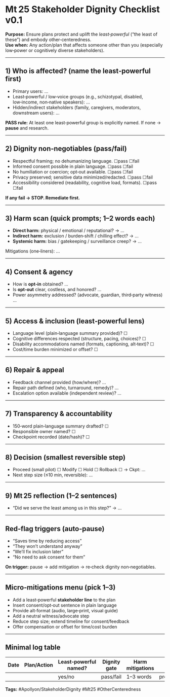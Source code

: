 # Mt 25 Stakeholder Dignity Checklist v0.1
**Purpose:** Ensure plans protect and uplift the *least‑powerful* (“the least of these”) and embody other‑centeredness.  
**Use when:** Any action/plan that affects someone other than you (especially low‑power or cognitively diverse stakeholders).

---

## 1) Who is affected? (name the least‑powerful first)
- Primary users: …
- Least‑powerful / low‑voice groups (e.g., schizotypal, disabled, low‑income, non‑native speakers): …
- Hidden/indirect stakeholders (family, caregivers, moderators, downstream users): …

**PASS rule:** At least one least‑powerful group is explicitly named. If none → **pause** and research.

---

## 2) Dignity non‑negotiables (pass/fail)
- Respectful framing; no dehumanizing language. ☐pass ☐fail
- Informed consent possible in plain language. ☐pass ☐fail
- No humiliation or coercion; opt‑out available. ☐pass ☐fail
- Privacy preserved; sensitive data minimized/redacted. ☐pass ☐fail
- Accessibility considered (readability, cognitive load, formats). ☐pass ☐fail

**If any fail → STOP. Remediate first.**

---

## 3) Harm scan (quick prompts; 1–2 words each)
- **Direct harm:** physical / emotional / reputational? → …
- **Indirect harm:** exclusion / burden‑shift / chilling effect? → …
- **Systemic harm:** bias / gatekeeping / surveillance creep? → …

Mitigations (one‑liners): …

---

## 4) Consent & agency
- How is **opt‑in** obtained? …
- Is **opt‑out** clear, costless, and honored? …
- Power asymmetry addressed? (advocate, guardian, third‑party witness) …

---

## 5) Access & inclusion (least‑powerful lens)
- Language level (plain‑language summary provided)? ☐
- Cognitive differences respected (structure, pacing, choices)? ☐
- Disability accommodations named (formats, captioning, alt‑text)? ☐
- Cost/time burden minimized or offset? ☐

---

## 6) Repair & appeal
- Feedback channel provided (how/where)? …
- Repair path defined (who, turnaround, remedy)? …
- Escalation option available (independent review)? …

---

## 7) Transparency & accountability
- 150‑word plain‑language summary drafted? ☐
- Responsible owner named? ☐
- Checkpoint recorded (date/hash)? ☐

---

## 8) Decision (smallest reversible step)
- Proceed (small pilot) ☐  Modify ☐  Hold ☐  Rollback ☐ → Ckpt: …
- Next step size (≤10 min, reversible): …

---

## 9) Mt 25 reflection (1–2 sentences)
- “Did we serve the least among us in this step?” → …

---

## Red‑flag triggers (auto‑pause)
- “Saves time by reducing access”  
- “They won’t understand anyway”  
- “We’ll fix inclusion later”  
- “No need to ask consent for them”  

**On trigger:** pause → add mitigation → re‑check dignity non‑negotiables.

---

## Micro‑mitigations menu (pick 1–3)
- Add a least‑powerful **stakeholder line** to the plan
- Insert consent/opt‑out sentence in plain language
- Provide alt‑format (audio, large‑print, visual guide)
- Add a neutral witness/advocate step
- Reduce step size; extend timeline for consent/feedback
- Offer compensation or offset for time/cost burden

---

## Minimal log table
| Date | Plan/Action | Least‑powerful named? | Dignity gate | Harm mitigations | Decision |
|---|---|---|---|---|---|
|  |  | yes/no | pass/fail | 1–3 words | proceed/modify/hold/rollback |

**Tags:** #Apollyon/StakeholderDignity #Mt25 #OtherCenteredness
